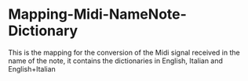 # Mapping-Midi-NameNote-Dictionary
This is the mapping for the conversion of the Midi signal received in the name of the note, it contains the dictionaries in English, Italian and English+Italian
